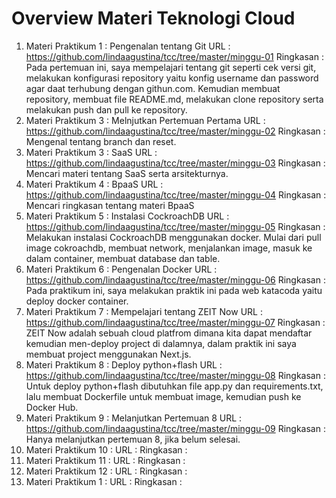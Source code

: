 # Overview Materi Teknologi Cloud

1. Materi Praktikum 1 : Pengenalan tentang Git
URL : https://github.com/lindaagustina/tcc/tree/master/minggu-01
Ringkasan : Pada pertemuan ini, saya mempelajari tentang git seperti cek versi git, melakukan konfigurasi repository yaitu konfig username dan password agar daat terhubung dengan githun.com. Kemudian membuat repository, membuat file README.md, melakukan clone repository serta melakukan push dan pull ke repository.
2. Materi Praktikum 3 : Melnjutkan Pertemuan Pertama
URL : https://github.com/lindaagustina/tcc/tree/master/minggu-02
Ringkasan : Mengenal tentang branch dan reset.
3. Materi Praktikum 3 : SaaS
URL : https://github.com/lindaagustina/tcc/tree/master/minggu-03
Ringkasan : Mencari materi tentang SaaS serta arsitekturnya.
4. Materi Praktikum 4 : BpaaS
URL : https://github.com/lindaagustina/tcc/tree/master/minggu-04
Ringkasan : Mencari ringkasan tentang materi BpaaS
5. Materi Praktikum 5 : Instalasi CockroachDB
URL : https://github.com/lindaagustina/tcc/tree/master/minggu-05
Ringkasan : Melakukan instalasi CockroachDB menggunakan docker. Mulai dari pull image cokroachdb, membuat network, menjalankan image, masuk ke dalam container, membuat database dan table.
6. Materi Praktikum 6 : Pengenalan Docker
URL : https://github.com/lindaagustina/tcc/tree/master/minggu-06
Ringkasan : Pada praktikum ini, saya melakukan praktik ini pada web katacoda yaitu deploy docker container.
7. Materi Praktikum 7 : Mempelajari tentang ZEIT Now
URL : https://github.com/lindaagustina/tcc/tree/master/minggu-07
Ringkasan : ZEIT Now adalah sebuah cloud platfrom dimana kita dapat mendaftar kemudian men-deploy project di dalamnya, dalam praktik ini saya membuat project menggunakan Next.js.
8. Materi Praktikum 8 : Deploy python+flash
URL : https://github.com/lindaagustina/tcc/tree/master/minggu-08
Ringkasan : Untuk deploy python+flash dibutuhkan file app.py dan requirements.txt, lalu membuat Dockerfile untuk membuat image, kemudian push ke Docker Hub.
9. Materi Praktikum 9 : Melanjutkan Pertemuan 8
URL : https://github.com/lindaagustina/tcc/tree/master/minggu-09
Ringkasan : Hanya melanjutkan pertemuan 8, jika belum selesai.
10. Materi Praktikum 10 :
URL :
Ringkasan :
11. Materi Praktikum 11 :
URL :
Ringkasan :
12. Materi Praktikum 12 :
URL :
Ringkasan :
13. Materi Praktikum 1 :
URL :
Ringkasan :
